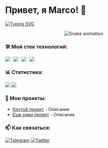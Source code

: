 # Привет, я Marco! 👋

[![Typing SVG](https://readme-typing-svg.demolab.com?font=Fira+Code&pause=1000&color=1DA1F2&width=435&lines=Full-Stack+Developer;Open-Source+Enthusiast;Tech+Writer;AI+Explorer)](https://git.io/typing-svg)

<p align="center">
  <img src="https://github.com/username/username/blob/output/github-contribution-grid-snake.svg" alt="Snake animation" />
</p>

### 🛠️ Мой стек технологий:
<div style="display: flex; gap: 10px;">
  <img src="https://img.shields.io/badge/JavaScript-F7DF1E?style=for-the-badge&logo=javascript&logoColor=black" />
  <img src="https://img.shields.io/badge/TypeScript-3178C6?style=for-the-badge&logo=typescript&logoColor=white" />
  <img src="https://img.shields.io/badge/React-61DAFB?style=for-the-badge&logo=react&logoColor=black" />
  <img src="https://img.shields.io/badge/Node.js-339933?style=for-the-badge&logo=node.js&logoColor=white" />
</div>

### 📊 Статистика:
![](https://github-readme-stats.vercel.app/api?username=username&show_icons=true&theme=radical)
![](https://github-readme-stats.vercel.app/api/top-langs/?username=username&layout=compact&theme=radical)

### 🌟 Мои проекты:
- [Крутой проект](https://github.com/username/project) - Описание
- [Еще один проект](https://github.com/username/project2) - Описание

### 📫 Как связаться:
[![Telegram](https://img.shields.io/badge/Telegram-26A5E4?style=for-the-badge&logo=telegram&logoColor=white)](https://t.me/username)
[![Twitter](https://img.shields.io/badge/Twitter-1DA1F2?style=for-the-badge&logo=twitter&logoColor=white)](https://twitter.com/username)
